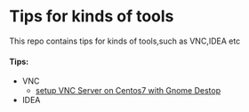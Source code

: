# Tips for kinds of tools
This repo contains tips for kinds of tools,such as VNC,IDEA etc

#### Tips:
* VNC
  * [setup VNC Server on Centos7 with Gnome Destop](vnc/README.md)
* IDEA
